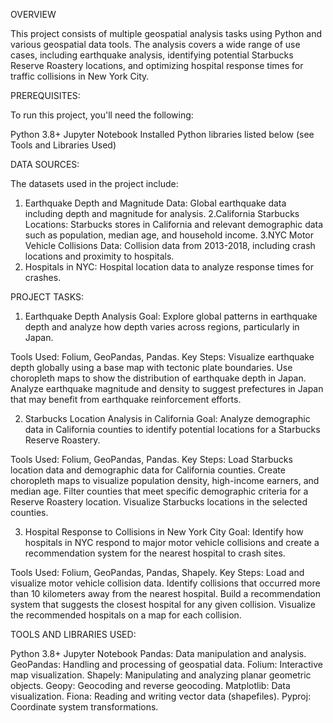 OVERVIEW

This project consists of multiple geospatial analysis tasks using Python and various geospatial data tools. The analysis covers a wide range of use cases, including earthquake analysis, identifying potential Starbucks Reserve Roastery locations, and optimizing hospital response times for traffic collisions in New York City.

PREREQUISITES:

To run this project, you'll need the following:

Python 3.8+
Jupyter Notebook
Installed Python libraries listed below (see Tools and Libraries Used)

DATA SOURCES:

The datasets used in the project include:

1. Earthquake Depth and Magnitude Data: Global earthquake data including depth and magnitude for analysis.
2.California Starbucks Locations: Starbucks stores in California and relevant demographic data such as population, median age, and household income.
3.NYC Motor Vehicle Collisions Data: Collision data from 2013-2018, including crash locations and proximity to hospitals.
4. Hospitals in NYC: Hospital location data to analyze response times for crashes.
   
PROJECT TASKS:

1. Earthquake Depth Analysis
Goal: Explore global patterns in earthquake depth and analyze how depth varies across regions, particularly in Japan.

Tools Used: Folium, GeoPandas, Pandas.
Key Steps:
Visualize earthquake depth globally using a base map with tectonic plate boundaries.
Use choropleth maps to show the distribution of earthquake depth in Japan.
Analyze earthquake magnitude and density to suggest prefectures in Japan that may benefit from earthquake reinforcement efforts.

2. Starbucks Location Analysis in California
Goal: Analyze demographic data in California counties to identify potential locations for a Starbucks Reserve Roastery.

Tools Used: Folium, GeoPandas, Pandas.
Key Steps:
Load Starbucks location data and demographic data for California counties.
Create choropleth maps to visualize population density, high-income earners, and median age.
Filter counties that meet specific demographic criteria for a Reserve Roastery location.
Visualize Starbucks locations in the selected counties.

3. Hospital Response to Collisions in New York City
Goal: Identify how hospitals in NYC respond to major motor vehicle collisions and create a recommendation system for the nearest hospital to crash sites.

Tools Used: Folium, GeoPandas, Pandas, Shapely.
Key Steps:
Load and visualize motor vehicle collision data.
Identify collisions that occurred more than 10 kilometers away from the nearest hospital.
Build a recommendation system that suggests the closest hospital for any given collision.
Visualize the recommended hospitals on a map for each collision.

TOOLS AND LIBRARIES USED:

Python 3.8+
Jupyter Notebook
Pandas: Data manipulation and analysis.
GeoPandas: Handling and processing of geospatial data.
Folium: Interactive map visualization.
Shapely: Manipulating and analyzing planar geometric objects.
Geopy: Geocoding and reverse geocoding.
Matplotlib: Data visualization.
Fiona: Reading and writing vector data (shapefiles).
Pyproj: Coordinate system transformations.
